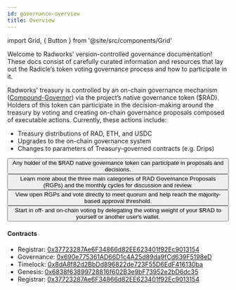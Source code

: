 ```yaml
---
id: governance-overview
title: Overview
---
```


import Grid, { Button } from '@site/src/components/Grid'

Welcome to Radworks' version-controlled governance documentation! These docs consist of carefully curated information
and resources that lay out the Radicle’s token voting governance process and how to participate in it.

Radworks' treasury is controlled by an on-chain governance mechanism ([Compound-Governor](https://wiki.tally.xyz/docs/compound-governor)) via the project’s native governance token ($RAD). Holders of this token can participate in the decision-making around the treasury by voting and creating on-chain governance proposals composed of executable actions. Currently, these actions include:
* Treasury distributions of RAD, ETH, and USDC
* Upgrades to the on-chain governance system
* Changes to parameters of Treasury-governed contracts (e.g. Drips)

<Grid>
  <Button
    href="/community/obtaining-rad"
    title="Obtain $RAD"
    cta="Get started with $RAD"
  >
    Any holder of the $RAD native governance token can participate in proposals and decisions.
  </Button>
  <Button
    href="https://github.com/radicle-dev/radicle-governance/blob/main/manual.md#proposal-types"
    title="Create a proposal"
    cta="Read up on proposals"
  >
    Learn more about the three main categories of RAD Governance Proposals (RGPs) and the monthly cycles for discussion and review.
  </Button>
  <Button
    href="https://github.com/radicle-dev/radicle-governance/blob/main/manual.md#voting"
    title="Vote on proposals"
    cta="Go vote"
  >
    View open RGPs and vote directly to meet quorum and help reach the majority-based approval threshold.
  </Button>
  <Button
    href="https://github.com/radicle-dev/radicle-governance/blob/main/manual.md#delegating"
    title="Delegate your votes"
    cta="Get started"
  >
    Start in off- and on-chain voting by delegating the voting weight of your $RAD to yourself or another user's wallet.
  </Button>
</Grid>

#### Contracts

* Registrar: [0x37723287Ae6F34866d82EE623401f92Ec9013154](https://etherscan.io/address/0x37723287Ae6F34866d82EE623401f92Ec9013154)
* Governance: [0x690e775361AD66D1c4A25d89da9fCd639F5198eD](https://etherscan.io/address/0x690e775361AD66D1c4A25d89da9fCd639F5198eD)
* Timelock: [0x8dA8f82d2BbDd896822de723F55D6EdF416130ba](https://etherscan.io/address/0x8dA8f82d2BbDd896822de723F55D6EdF416130ba)
* Genesis: [0x6838f63899728816f602B3e9bF73952e2bD6dc35](https://etherscan.io/address/0x6838f63899728816f602B3e9bF73952e2bD6dc35)
* Registrar: [0x37723287Ae6F34866d82EE623401f92Ec9013154](https://etherscan.io/address/0x37723287Ae6F34866d82EE623401f92Ec9013154 )
